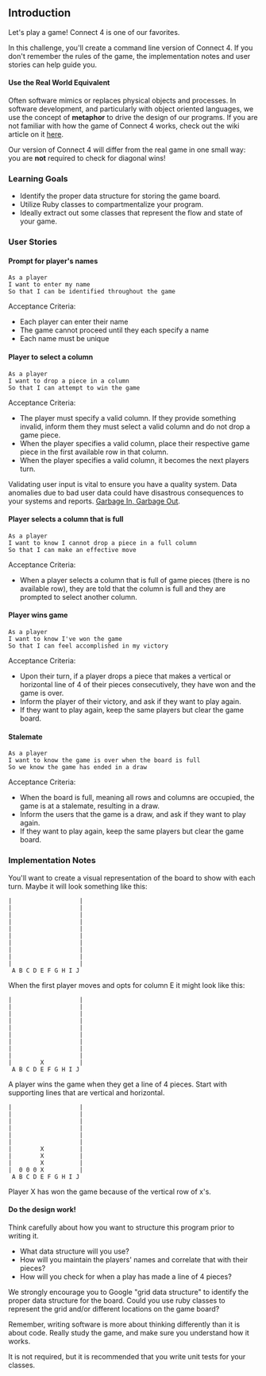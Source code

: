 ## Introduction

Let's play a game! Connect 4 is one of our favorites.

In this challenge, you'll create a command line version of Connect 4. If you
don't remember the rules of the game, the implementation notes and user stories
can help guide you.

#### Use the Real World Equivalent

Often software mimics or replaces physical objects and processes. In software
development, and particularly with object oriented languages, we use the concept
of **metaphor** to drive the design of our programs. If you are not familiar
with how the game of Connect 4 works, check out the wiki article on it [here](https://en.wikipedia.org/wiki/Connect_Four).

Our version of Connect 4 will differ from the real game in one small way: you are **not** required to check for diagonal wins!


### Learning Goals

* Identify the proper data structure for storing the game board.
* Utilize Ruby classes to compartmentalize your program.
* Ideally extract out some classes that represent the flow and state of your
  game.

### User Stories

#### Prompt for player's names

```no-highlight
As a player
I want to enter my name
So that I can be identified throughout the game
```

Acceptance Criteria:

* Each player can enter their name
* The game cannot proceed until they each specify a name
* Each name must be unique

#### Player to select a column

```no-highlight
As a player
I want to drop a piece in a column
So that I can attempt to win the game
```

Acceptance Criteria:

* The player must specify a valid column. If they provide something invalid,
  inform them they must select a valid column and do not drop a game piece.
* When the player specifies a valid column, place their respective game piece in
  the first available row in that column.
* When the player specifies a valid column, it becomes the next players turn.

Validating user input is vital to ensure you have a quality system.
Data anomalies due to bad user data could have disastrous consequences to your
systems and reports. [Garbage In, Garbage Out](http://en.wikipedia.org/wiki/Garbage_in,_garbage_out).

#### Player selects a column that is full

```no-highlight
As a player
I want to know I cannot drop a piece in a full column
So that I can make an effective move
```

Acceptance Criteria:

* When a player selects a column that is full of game pieces (there is no
  available row), they are told that the column is full and they
  are prompted to select another column.

#### Player wins game

```no-highlight
As a player
I want to know I've won the game
So that I can feel accomplished in my victory
```

Acceptance Criteria:

* Upon their turn, if a player drops a piece that makes a vertical or horizontal
  line of 4 of their pieces consecutively, they have won and the game is over.
* Inform the player of their victory, and ask if they want to play again.
* If they want to play again, keep the same players but clear the game board.

#### Stalemate

```no-highlight
As a player
I want to know the game is over when the board is full
So we know the game has ended in a draw
```

Acceptance Criteria:

* When the board is full, meaning all rows and columns are occupied, the game
  is at a stalemate, resulting in a draw.
* Inform the users that the game is a draw, and ask if they want to play again.
* If they want to play again, keep the same players but clear the game board.

### Implementation Notes

You'll want to create a visual representation of the board to show with each
turn. Maybe it will look something like this:

```no-highlight
|                   |
|                   |
|                   |
|                   |
|                   |
|                   |
|                   |
|                   |
|                   |
|                   |
 A B C D E F G H I J
 ```

 When the first player moves and opts for column E it might look like this:

```no-highlight
|                   |
|                   |
|                   |
|                   |
|                   |
|                   |
|                   |
|                   |
|                   |
|        X          |
 A B C D E F G H I J
 ```

 A player wins the game when they get a line of 4 pieces. Start with supporting
 lines that are vertical and horizontal.

```no-highlight
|                   |
|                   |
|                   |
|                   |
|                   |
|                   |
|        X          |
|        X          |
|        X          |
|  0 0 0 X          |
 A B C D E F G H I J
 ```

Player X has won the game because of the vertical row of x's.

#### Do the design work!

Think carefully about how you want to structure this program prior to writing it.

* What data structure will you use?
* How will you maintain the players' names and correlate that with their pieces?
* How will you check for when a play has made a line of 4 pieces?

We strongly encourage you to Google "grid data structure" to identify the proper
data structure for the board. Could you use ruby classes to represent the grid
and/or different locations on the game board?

Remember, writing software is more about thinking differently than it is about
code. Really study the game, and make sure you understand how it works.

It is not required, but it is recommended that you write unit tests for your
classes.
